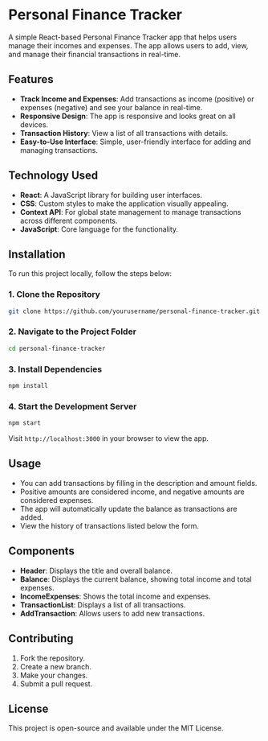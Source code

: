 # Personal Finance Tracker

A simple React-based Personal Finance Tracker app that helps users manage their incomes and expenses. The app allows users to add, view, and manage their financial transactions in real-time.

## Features

- **Track Income and Expenses**: Add transactions as income (positive) or expenses (negative) and see your balance in real-time.
- **Responsive Design**: The app is responsive and looks great on all devices.
- **Transaction History**: View a list of all transactions with details.
- **Easy-to-Use Interface**: Simple, user-friendly interface for adding and managing transactions.

## Technology Used

- **React**: A JavaScript library for building user interfaces.
- **CSS**: Custom styles to make the application visually appealing.
- **Context API**: For global state management to manage transactions across different components.
- **JavaScript**: Core language for the functionality.

## Installation

To run this project locally, follow the steps below:

### 1. Clone the Repository

```bash
git clone https://github.com/yourusername/personal-finance-tracker.git
```

### 2. Navigate to the Project Folder

```bash
cd personal-finance-tracker
```

### 3. Install Dependencies

```bash
npm install
```

### 4. Start the Development Server

```bash
npm start
```

Visit `http://localhost:3000` in your browser to view the app.

## Usage

- You can add transactions by filling in the description and amount fields.
- Positive amounts are considered income, and negative amounts are considered expenses.
- The app will automatically update the balance as transactions are added.
- View the history of transactions listed below the form.

## Components

- **Header**: Displays the title and overall balance.
- **Balance**: Displays the current balance, showing total income and total expenses.
- **IncomeExpenses**: Shows the total income and expenses.
- **TransactionList**: Displays a list of all transactions.
- **AddTransaction**: Allows users to add new transactions.

## Contributing

1. Fork the repository.
2. Create a new branch.
3. Make your changes.
4. Submit a pull request.

## License

This project is open-source and available under the MIT License.
